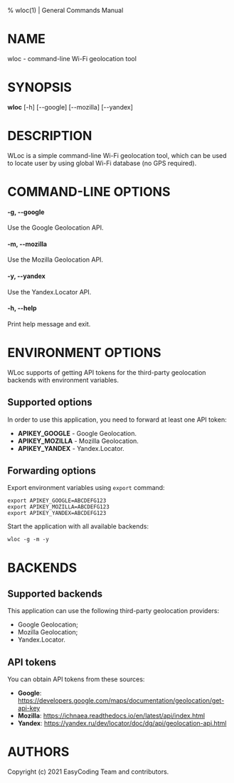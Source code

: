 % wloc(1) | General Commands Manual

# NAME

wloc - command-line Wi-Fi geolocation tool

# SYNOPSIS

**wloc** \[-h\] \[--google\] \[--mozilla\] \[--yandex\]

# DESCRIPTION

WLoc is a simple command-line Wi-Fi geolocation tool, which can be used to locate user by using global Wi-Fi database (no GPS required).

# COMMAND-LINE OPTIONS

#### -g, \-\-google
Use the Google Geolocation API.

#### -m, \-\-mozilla
Use the Mozilla Geolocation API.

#### -y, \-\-yandex
Use the Yandex.Locator API.

#### -h, \-\-help
Print help message and exit.

# ENVIRONMENT OPTIONS

WLoc supports of getting API tokens for the third-party geolocation backends with environment variables.

## Supported options

In order to use this application, you need to forward at least one API token:

  * **APIKEY_GOOGLE** - Google Geolocation.
  * **APIKEY_MOZILLA** - Mozilla Geolocation.
  * **APIKEY_YANDEX** - Yandex.Locator.

## Forwarding options

Export environment variables using `export` command:

```
export APIKEY_GOOGLE=ABCDEFG123
export APIKEY_MOZILLA=ABCDEFG123
export APIKEY_YANDEX=ABCDEFG123
```

Start the application with all available backends:

```
wloc -g -m -y
```

# BACKENDS

## Supported backends

This application can use the following third-party geolocation providers:

  * Google Geolocation;
  * Mozilla Geolocation;
  * Yandex.Locator.

## API tokens

You can obtain API tokens from these sources:

  * **Google**: https://developers.google.com/maps/documentation/geolocation/get-api-key
  * **Mozilla**: https://ichnaea.readthedocs.io/en/latest/api/index.html
  * **Yandex**: https://yandex.ru/dev/locator/doc/dg/api/geolocation-api.html

# AUTHORS

Copyright (c) 2021 EasyCoding Team and contributors.

